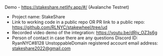 
Demo - https://stakeshare.netlify.app/#/ (Avalanche Testnet)

- Project name: StakeShare
- Link to working code in a public repo OR PR link to a public repo: https://github.com/RLNYC/stakewheel/tree/ud
- Recorded video demo of the integration: https://youtu.be/dRjy_OZ3s6g
- Person of contact in case there are any questions
    Discord ID: RyanNYC#8128
    UnstoppableDomain registered account email address: stakeshare2022@gmail.com
